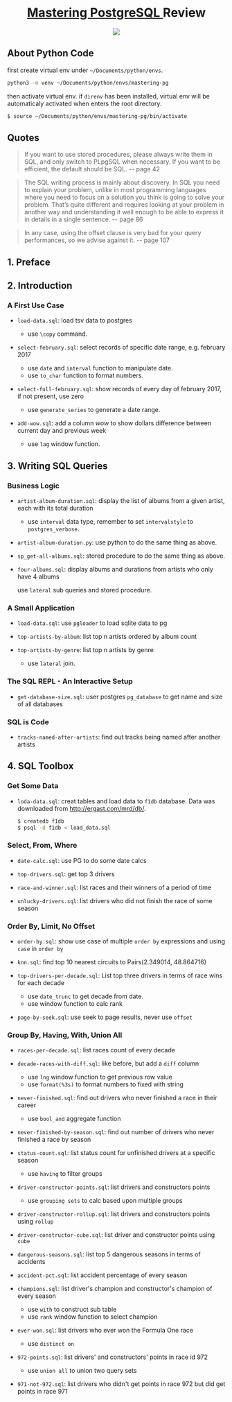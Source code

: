 <div align="center">
  <h1>
    <a href="https://masteringpostgresql.com/">
      Mastering PostgreSQL 
    </a>
    Review
</h1>

  <img src="http://ww1.sinaimg.cn/large/9b85365dgy1fr8tj2cl4qj20cc0e4dqw">
</div>

## About Python Code

first create virtual env under `~/Documents/python/envs`.

```bash
python3 -m venv ~/Documents/python/envs/mastering-pg
```

then activate virtual env. if `direnv` has been installed, virtual env will be automaticaly activated when enters the root directory.

```bash
$ source ~/Documents/python/envs/mastering-pg/bin/activate
```

## Quotes

> If you want to use stored procedures, please always write them in SQL, and only switch to PLpgSQL when necessary. If you want to be efficient, the default should be SQL. -- page 42

> The SQL writing process is mainly about discovery. In SQL you need to explain your problem, unlike in most programming languages where you need to focus on a solution you think is going to solve your problem. That’s quite different and requires looking at your problem in another way and understanding it well enough to be able to express it in details in a single sentence. -- page 86

> In any case, using the offset clause is very bad for your query performances, so we advise against it. -- page 107

## 1. Preface

## 2. Introduction

### A First Use Case

- `load-data.sql`: load tsv data to postgres

  + use `\copy` command.

- `select-february.sql`: select records of specific date range, e.g. february 2017

  + use `date` and `interval` function to manipulate date.
  + use `to_char` function to format numbers.

- `select-full-february.sql`: show records of every day of february 2017, if not present, use zero

  + use `generate_series` to generate a date range.

- `add-wow.sql`: add a column *wow* to show dollars difference between current day and previous week

  + use `lag` window function.

## 3. Writing SQL Queries

### Business Logic

- `artist-album-duration.sql`: display the list of albums from a given artist, each with its total duration

  + use `interval` data type, remember to set `intervalstyle` to `postgres_verbose`.

- `artist-album-duration.py`: use python to do the same thing as above.

- `sp_get-all-albums.sql`: stored procedure to do the same thing as above.

- `four-albums.sql`: display albums and durations from artists who only have 4 albums

  use `lateral` sub queries and stored procedure.

### A Small Application

- `load-data.sql`: use `pgloader` to load sqlite data to pg

- `top-artists-by-album`: list top n artists ordered by album count

- `top-artists-by-genre`: list top n artists by genre

  + use `lateral` join.

### The SQL REPL - An Interactive Setup

- `get-database-size.sql`: user postgres `pg_database` to get name and size of all databases

### SQL is Code

- `tracks-named-after-artists`: find out tracks being named after another artists

## 4. SQL Toolbox

### Get Some Data

- `loda-data.sql`: creat tables and load data to `f1db` database. Data was downloaded from http://ergast.com/mrd/db/.

  ```bash
  $ createdb f1db
  $ psql -d f1db < load_data.sql
  ```

### Select, From, Where

- `date-calc.sql`: use PG to do some date calcs

- `top-drivers.sql`: get top 3 drivers

- `race-and-winner.sql`: list races and their winners of a period of time

- `unlucky-drivers.sql`: list drivers who did not finish the race of some season

### Order By, Limit, No Offset

- `order-by.sql`: show use case of multiple `order by` expressions and using `case` in `order by`

- `knn.sql`: find top 10 nearest circuits to Pairs(2.349014, 48.864716)

- `top-drivers-per-decade.sql`: List top three drivers in terms of race wins for each decade

  + use `date_trunc` to get decade from date.
  + use window function to calc rank

- `page-by-seek.sql`: use seek to page results, never use `offset`

### Group By, Having, With, Union All

- `races-per-decade.sql`: list races count of every decade

- `decade-races-with-diff.sql`: like before, but add a `diff` column

  + use `lng` window function to get previous row value
  + use `format(%3s)` to format numbers to fixed with string

- `never-finished.sql`: find out drivers who never finished a race in their career

  + use `bool_and` aggregate function

- `never-finished-by-season.sql`: find out number of drivers who never finished a race by season

- `status-count.sql`: list status count for unfinished drivers at a specific season

  + use `having` to filter groups

- `driver-constructor-points.sql`: list drivers and constructors points

  + use `grouping sets` to calc based upon multiple groups

- `driver-constructor-rollup.sql`: list drivers and constructors points using `rollup`

- `driver-constructor-cube.sql`: list driver and constructor points using `cube`

- `dangerous-seasons.sql`: list top 5 dangerous seasons in terms of accidents

- `accident-pct.sql`: list accident percentage of every season

- `champions.sql`: list driver's champion and constructor's champion of every season

  + use `with` to construct sub table
  + use `rank` window function to select champion

- `ever-won.sql`: list drivers who ever won the Formula One race

  + use `distinct on`

- `972-points.sql`: list drivers' and constructors' points in race id 972

  + use `union all` to union two query sets

- `971-not-972.sql`: list drivers who didn't get points in race 972 but did get points in race 971

